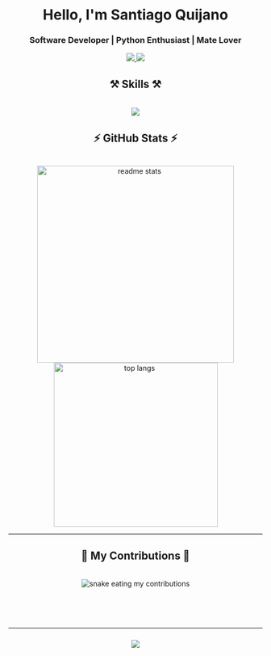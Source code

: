 <!-- Introduction -->
<h1 align="center">Hello, I'm Santiago Quijano</h1>
<h3 align="center">Software Developer | Python Enthusiast | Mate Lover</h3>

<!-- Contact -->
<div align="center"> 
  <a href="mailto:santiquijano77@gmail.com" target="_blank">
    <img src="https://img.shields.io/badge/Gmail-santiquijano77%40gmail.com-333333?style=for-the-badge&logo=gmail&logoColor=red" />
  </a>
  <a href="https://www.linkedin.com/in/santiago-quijano-823b49185/" target="_blank">
    <img src="https://img.shields.io/badge/LinkedIn-SantiagoQuijano-0077B5?style=for-the-badge&logo=linkedin&logoColor=white" target="_blank" />
  </a>
</div>

<!-- Skills -->
<h2 align="center">⚒️ Skills ⚒️</h2>
<br/>
<div align="center">
    <img src="https://skillicons.dev/icons?i=python,flask,javascript,react,nodejs,mysql,postgres,git" />
</div>

<!-- Stats -->
<h2 align="center">⚡ GitHub Stats ⚡</h2>
<br>
<div align="center">
  <img width=390 src="https://github-readme-stats-salesp07.vercel.app/api?username=Santi-Quijano&count_private=true&show_icons=true&theme=react&rank_icon=github&border_radius=10" alt="readme stats" />
  <br/>
  <img width=325 align="center" src="https://github-readme-stats-salesp07.vercel.app/api/top-langs/?username=Santi-Quijano&hide=HTML&langs_count=8&layout=compact&theme=react&border_radius=10&size_weight=0.5&count_weight=0.5&exclude_repo=github-readme-stats" alt="top langs" />
</div>

<!-- Contributions -->
<hr/>
<div align="center">
  <h2>🐍 My Contributions 🐍</h2>
  <br>
  <img alt="snake eating my contributions" src="https://raw.githubusercontent.com/Santi-Quijano/Santi-Quijano/output/github-contribution-grid-snake.svg" />
  
  <br/><br/><br/>
</div>

<!-- Typing Animation -->
<hr/>
<h3 align="center">
    <img src="https://readme-typing-svg.herokuapp.com/?font=Righteous&size=25&center=true&vCenter=true&width=500&height=70&duration=4000&lines=Thanks+for+visiting!">
</h3>
